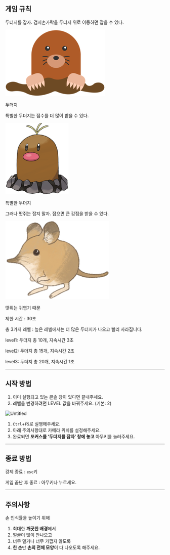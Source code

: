 ## 게임 규칙

두더지를 잡자. 검지손가락을 두더지 위로 이동하면 잡을 수 있다.

![두더지](두더지.png)

두더지

특별한 두더지는 점수를 더 많이 받을 수 있다.

![특별한 두더지](디그다.png)

특별한 두더지

그러나 땃쥐는 잡지 말자. 잡으면 큰 감점을 받을 수 있다.

![땃쥐는 귀엽기 때문](땃쥐.png)

땃쥐는 귀엽기 때문

제한 시간 : 30초

총 3가지 레벨 : 높은 레벨에서는 더 많은 두더지가 나오고 빨리 사라집니다.

level1: 두더지 총 10개, 지속시간 3초

level2: 두더지 총 15개, 지속시간 2초

level3: 두더지 총 20개, 지속시간 1초

---

## 시작 방법

1. 이미 실행되고 있는 콘솔 창이 있다면 끝내주세요.
2. 레벨을 변경하려면 LEVEL 값을 바꿔주세요. (기본: 2)

![Untitled](https://s3-us-west-2.amazonaws.com/secure.notion-static.com/1c339701-0e18-43eb-ae4d-d25a46cb14f5/Untitled.png)

1. `Ctrl`+`F5`로 실행해주세요.
2. 아래 주의사항대로 카메라 위치를 설정해주세요.
3. 완료되면 **포커스를 ‘두더지를 잡자’ 창에 놓고** 아무키를 눌러주세요.

---

## 종료 방법

강제 종료 : `esc`키

게임 끝난 후 종료 : 아무키나 누르세요.

---

## 주의사항

손 인식률을 높이기 위해

1. 최대한 **깨끗한 배경**에서
2. 얼굴이 많이 안나오고
3. 너무 멀거나 너무 가깝지 않도록
4. **한 손**만 **손의 전체 모양**이 다 나오도록 해주세요.
